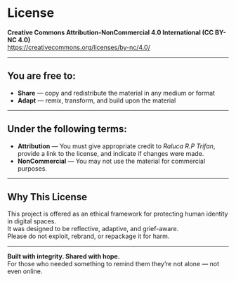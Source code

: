 
# License

**Creative Commons Attribution-NonCommercial 4.0 International (CC BY-NC 4.0)**  
https://creativecommons.org/licenses/by-nc/4.0/

---

## You are free to:

- **Share** — copy and redistribute the material in any medium or format  
- **Adapt** — remix, transform, and build upon the material

---

## Under the following terms:

- **Attribution** — You must give appropriate credit to *Raluca R.P Trifan*, provide a link to the license, and indicate if changes were made.  
- **NonCommercial** — You may not use the material for commercial purposes.

---

## Why This License

This project is offered as an ethical framework for protecting human identity in digital spaces.  
It was designed to be reflective, adaptive, and grief-aware.  
Please do not exploit, rebrand, or repackage it for harm.

---

**Built with integrity. Shared with hope.**  
For those who needed something to remind them they’re not alone — not even online.

